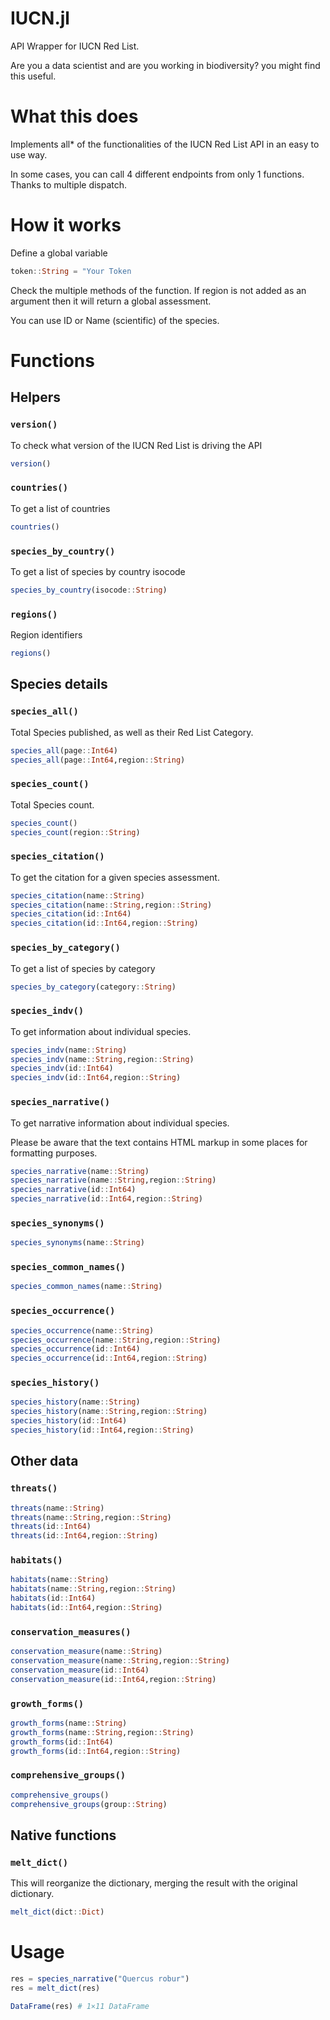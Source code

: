 # IUCN.jl
API Wrapper for IUCN Red List. 

Are you a data scientist and are you working in biodiversity? you might find this useful.

# What this does

Implements all* of the functionalities of the IUCN Red List API in an easy to use way.

In some cases, you can call 4 different endpoints from only 1 functions. Thanks to multiple dispatch.

# How it works

Define a global variable 

```julia
token::String = "Your Token
```

Check the multiple methods of the function. If region is not added as an argument then it will return a global assessment.

You can use ID or Name (scientific) of the species.

# Functions

## Helpers

### `version()`

To check what version of the IUCN Red List is driving the API

```julia
version()
```

### `countries()`

To get a list of countries

```julia
countries()
```

### `species_by_country()`

To get a list of species by country isocode

```julia
species_by_country(isocode::String)
```

### `regions()`

Region identifiers

```julia
regions()
```

## Species details

### `species_all()`

Total Species published, as well as their Red List Category.

```julia
species_all(page::Int64)
species_all(page::Int64,region::String)
```

### `species_count()`

Total Species count.

```julia
species_count()
species_count(region::String)
```

### `species_citation()`

To get the citation for a given species assessment.

```julia
species_citation(name::String)
species_citation(name::String,region::String)
species_citation(id::Int64)
species_citation(id::Int64,region::String)
```

### `species_by_category()`

To get a list of species by category

```julia
species_by_category(category::String)
```

### `species_indv()`

To get information about individual species.

```julia
species_indv(name::String)
species_indv(name::String,region::String)
species_indv(id::Int64)
species_indv(id::Int64,region::String)
```

### `species_narrative()`

To get narrative information about individual species.

Please be aware that the text contains HTML markup in some places for formatting purposes.

```julia
species_narrative(name::String)
species_narrative(name::String,region::String)
species_narrative(id::Int64)
species_narrative(id::Int64,region::String)
```

### `species_synonyms()`

```julia
species_synonyms(name::String)
```

### `species_common_names()`

```julia
species_common_names(name::String)
```

### `species_occurrence()`

```julia
species_occurrence(name::String)
species_occurrence(name::String,region::String)
species_occurrence(id::Int64)
species_occurrence(id::Int64,region::String)
```

### `species_history()`

```julia
species_history(name::String)
species_history(name::String,region::String)
species_history(id::Int64)
species_history(id::Int64,region::String)
```

## Other data

### `threats()`

```julia
threats(name::String)
threats(name::String,region::String)
threats(id::Int64)
threats(id::Int64,region::String)
```

### `habitats()`

```julia
habitats(name::String)
habitats(name::String,region::String)
habitats(id::Int64)
habitats(id::Int64,region::String)
```

### `conservation_measures()`

```julia
conservation_measure(name::String)
conservation_measure(name::String,region::String)
conservation_measure(id::Int64)
conservation_measure(id::Int64,region::String)
```

### `growth_forms()`

```julia
growth_forms(name::String)
growth_forms(name::String,region::String)
growth_forms(id::Int64)
growth_forms(id::Int64,region::String)
```

### `comprehensive_groups()`

```julia
comprehensive_groups()
comprehensive_groups(group::String)
```

## Native functions

### `melt_dict()`

This will reorganize the dictionary, merging the result with the original dictionary. 

```julia
melt_dict(dict::Dict)
```

# Usage

```julia
res = species_narrative("Quercus robur")
res = melt_dict(res)

DataFrame(res) # 1×11 DataFrame
```

